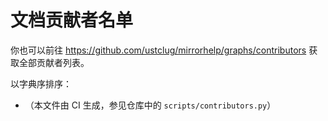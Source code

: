 # 文档贡献者名单

你也可以前往 <https://github.com/ustclug/mirrorhelp/graphs/contributors> 获取全部贡献者列表。

以字典序排序：

* （本文件由 CI 生成，参见仓库中的 `scripts/contributors.py`）
